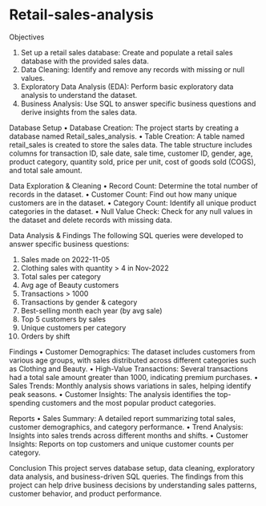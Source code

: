 # Retail-sales-analysis
Objectives
1.	Set up a retail sales database: Create and populate a retail sales database with the provided sales data.
2.	Data Cleaning: Identify and remove any records with missing or null values.
3.	Exploratory Data Analysis (EDA): Perform basic exploratory data analysis to understand the dataset.
4.	Business Analysis: Use SQL to answer specific business questions and derive insights from the sales data.


Database Setup
•	Database Creation: The project starts by creating a database named Retail_sales_analysis.
•	Table Creation: A table named retail_sales is created to store the sales data. The table structure includes columns for transaction ID, sale date, sale time, customer ID, gender, age, product category, quantity sold, price per unit, cost of goods sold (COGS), and total sale amount.

Data Exploration & Cleaning
•	Record Count: Determine the total number of records in the dataset.
•	Customer Count: Find out how many unique customers are in the dataset.
•	Category Count: Identify all unique product categories in the dataset.
•	Null Value Check: Check for any null values in the dataset and delete records with missing data.

Data Analysis & Findings
The following SQL queries were developed to answer specific business questions:
1.  Sales made on 2022-11-05
2.  Clothing sales with quantity > 4 in Nov-2022
3.  Total sales per category
4.  Avg age of Beauty customers
5.  Transactions > 1000
6.  Transactions by gender & category
7.  Best-selling month each year (by avg sale)
8.  Top 5 customers by sales
9.  Unique customers per category
10. Orders by shift

Findings
•	Customer Demographics: The dataset includes customers from various age groups, with sales distributed across different categories such as Clothing and Beauty.
•	High-Value Transactions: Several transactions had a total sale amount greater than 1000, indicating premium purchases.
•	Sales Trends: Monthly analysis shows variations in sales, helping identify peak seasons.
•	Customer Insights: The analysis identifies the top-spending customers and the most popular product categories.

Reports
•	Sales Summary: A detailed report summarizing total sales, customer demographics, and category performance.
•	Trend Analysis: Insights into sales trends across different months and shifts.
•	Customer Insights: Reports on top customers and unique customer counts per category.

Conclusion
This project serves database setup, data cleaning, exploratory data analysis, and business-driven SQL queries. The findings from this project can help drive business decisions by understanding sales patterns, customer behavior, and product performance.
